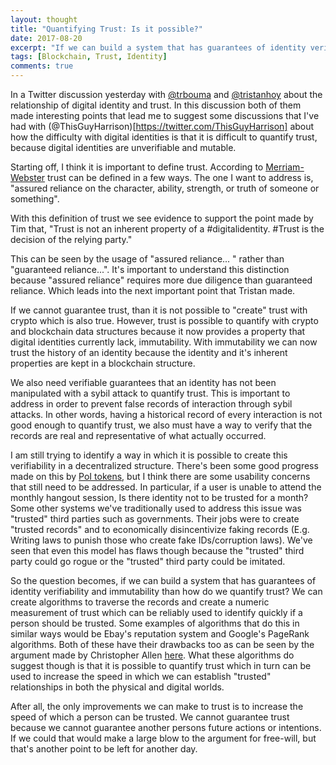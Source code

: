 ```yaml
---
layout: thought
title: "Quantifying Trust: Is it possible?"
date: 2017-08-20
excerpt: "If we can build a system that has guarantees of identity verifiability and immutability than how do we quantify trust?"
tags: [Blockchain, Trust, Identity]
comments: true
---
```


In a Twitter discussion yesterday with [@trbouma](https://twitter.com/trbouma) and [@tristanhoy](https://twitter.com/tristanhoy) about the relationship of digital identity and trust. In this discussion both of them made interesting points that lead me to suggest some discussions that I've had with (@ThisGuyHarrison)[https://twitter.com/ThisGuyHarrison] about how the difficulty with digital identities is that it is difficult to quantify trust, because digital identities are unverifiable and mutable.

Starting off, I think it is important to define trust. According to [Merriam-Webster](https://www.merriam-webster.com/dictionary/trust) trust can be defined in a few ways. The one I want to address is, "assured reliance on the character, ability, strength, or truth of someone or something".

With this definition of trust we see evidence to support the point made by Tim that, "Trust is not an inherent property of a #digitalidentity. #Trust is the decision of the relying party."

This can be seen by the usage of "assured reliance... " rather than "guaranteed reliance...". It's important to understand this distinction because "assured reliance" requires more due diligence than guaranteed reliance. Which leads into the next important point that Tristan made.

If we cannot guarantee trust, than it is not possible to "create" trust with crypto which is also true. However, trust is possible to quantify with crypto and blockchain data structures because it now provides a property that digital identities currently lack, immutability. With immutability we can now trust the history of an identity because the identity and it's inherent properties are kept in a blockchain structure.

We also need verifiable guarantees that an identity has not been manipulated with a sybil attack to quantify trust. This is important to address in order to prevent false records of interaction through sybil attacks. In other words, having a historical record of every interaction is not good enough to quantify trust, we also must have a way to verify that the records are real and representative of what actually occurred.

I am still trying to identify a way in which it is possible to create this verifiability in a decentralized structure. There's been some good progress made on this by [PoI tokens](http://proofofindividuality.online/), but I think there are some usability concerns that still need to be addressed. In particular, if a user is unable to attend the monthly hangout session, Is there identity not to be trusted for a month? Some other systems we've traditionally used to address this issue was "trusted" third parties such as governments. Their jobs were to create "trusted records" and to economically disincentivize faking records (E.g. Writing laws to punish those who create fake IDs/corruption laws). We've seen that even this model has flaws though because the "trusted" third party could go rogue or the "trusted" third party could be imitated.

So the question becomes, if we can build a system that has guarantees of identity verifiability and immutability than how do we quantify trust? We can create algorithms to traverse the records and create a numeric measurement of trust which can be reliably used to identify quickly if a person should be trusted. Some examples of algorithms that do this in similar ways would be Ebay's reputation system and Google's PageRank algorithms. Both of these have their drawbacks too as can be seen by the argument made by Christopher Allen [here](http://www.lifewithalacrity.com/2005/12/collective_choi.html). What these algorithms do suggest though is that it is possible to quantify trust which in turn can be used to increase the speed in which we can establish "trusted" relationships in both the physical and digital worlds.

After all, the only improvements we can make to trust is to increase the speed of which a person can be trusted. We cannot guarantee trust because we cannot guarantee another persons future actions or intentions. If we could that would make a large blow to the argument for free-will, but that's another point to be left for another day.
